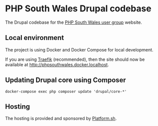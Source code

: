 # PHP South Wales Drupal codebase

The Drupal codebase for the [PHP South Wales user group](https://www.phpsouthwales.uk) website.

## Local environment

The project is using Docker and Docker Compose for local development.

If you are using [Traefik](https://docs.traefik.io) (recommended), then the site should now be available at <http://phpsouthwales.docker.localhost>.

## Updating Drupal core using Composer

    docker-compose exec php composer update 'drupal/core-*'

## Hosting

The hosting is provided and sponsored by [Platform.sh](http://platform.sh/?medium=referral&utm_campaign=sponsored_sites&utm_source=phpsouthwales).
